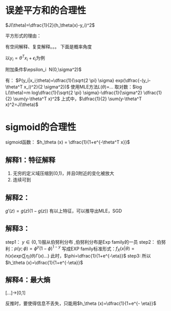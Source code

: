 # 误差平方和的合理性
$J(\theta)=\dfrac{1}{2}(h_\theta(x)-y_i)^2$

平方形式的理由：

有空间解释、复变解释。。。
下面是概率角度

以$y_i=\theta ^T x_i +\epsilon_i$为例

附加条件$\epsilon_i $~$N(0,\sigma^2)$

有：
$P(y_i|x_i;\theta)=\dfrac{1}{\sqrt{2 \pi} \sigma} exp(\dfrac{-(y_i- \theta^T x_i)^2}{2 \sigma^2})$
使用MLE方法$L(\theta)=$...
取对数：$log L(\theta)=m log\dfrac{1}{\sqrt{2 \pi} \sigma}-\dfrac{1}{\sigma^2} \dfrac{1}{2} \sum(y-\theta^T x)^2$
上式中，$\dfrac{1}{2} \sum(y-\theta^T x)^2=J(\theta)$

# sigmoid的合理性
sigmoid函数：
$h_\theta (x) = \dfrac{1}{1+e^{-\theta^T x}}$
## 解释1：特征解释
1. 无穷的定义域压缩到(0,1)，并且0附近的变化被放大
2. 连续可到

## 解释2：
$g'(z)=g(z)(1-g(z))$
有以上特征，可以推导出MLE，SGD

## 解释3：
step1：
$y \in \{ 0,1 \}$服从伯努利分布 ,伯努利分布是Exp family的一员
step2：
伯努利：$p(y;\phi)=\phi^y(1-\phi)^{1-y}$
写成EXP family标准形式：$f_X(x|\theta)=h(x)exp(\sum \eta_i(\theta) \Gamma(x) ...)$
此时，$\phi=\dfrac{1}{1+e^{-\eta}}$
step3:
所以$h_\theta (x)=\dfrac{1}{1+e^{-\eta}}$

## 解释4：最大熵
[...]→[0,1]

反推时，要使得信息不丢失，只能用$h_\theta (x)=\dfrac{1}{1+e^{- \eta}}$
